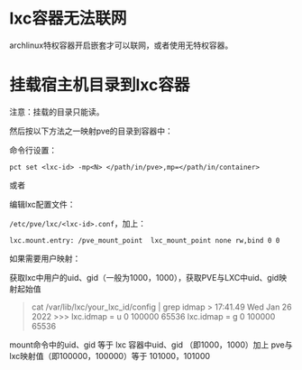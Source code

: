 # lxc容器无法联网

archlinux特权容器开启嵌套才可以联网，或者使用无特权容器。



# 挂载宿主机目录到lxc容器

注意：挂载的目录只能读。

然后按以下方法之一映射pve的目录到容器中：



命令行设置：

```shell
pct set <lxc-id> -mp<N> </path/in/pve>,mp=</path/in/container>
```



或者



编辑lxc配置文件：

`/etc/pve/lxc/<lxc-id>.conf`，加上：

```shell
lxc.mount.entry: /pve_mount_point  lxc_mount_point none rw,bind 0 0
```



如果需要用户映射：

获取lxc中用户的uid、gid（一般为1000，1000），获取PVE与LXC中uid、gid映射起始值
> cat /var/lib/lxc/your_lxc_id/config | grep idmap                                                                                   > 17:41.49 Wed Jan 26 2022 >>> 
> lxc.idmap = u 0 100000 65536
> lxc.idmap = g 0 100000 65536

mount命令中的uid、gid 等于 lxc 容器中uid、gid （即1000，1000）加上 pve与lxc映射值（即100000，100000）等于 101000，101000